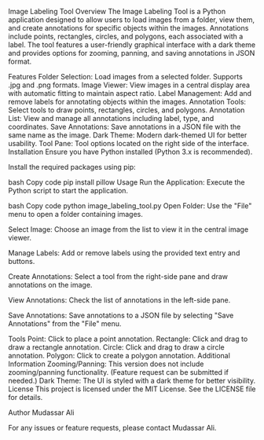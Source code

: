 Image Labeling Tool
Overview
The Image Labeling Tool is a Python application designed to allow users to load images from a folder, view them, and create annotations for specific objects within the images. Annotations include points, rectangles, circles, and polygons, each associated with a label. The tool features a user-friendly graphical interface with a dark theme and provides options for zooming, panning, and saving annotations in JSON format.

Features
Folder Selection: Load images from a selected folder. Supports .jpg and .png formats.
Image Viewer: View images in a central display area with automatic fitting to maintain aspect ratio.
Label Management: Add and remove labels for annotating objects within the images.
Annotation Tools: Select tools to draw points, rectangles, circles, and polygons.
Annotation List: View and manage all annotations including label, type, and coordinates.
Save Annotations: Save annotations in a JSON file with the same name as the image.
Dark Theme: Modern dark-themed UI for better usability.
Tool Pane: Tool options located on the right side of the interface.
Installation
Ensure you have Python installed (Python 3.x is recommended).

Install the required packages using pip:

bash
Copy code
pip install pillow
Usage
Run the Application: Execute the Python script to start the application.

bash
Copy code
python image_labeling_tool.py
Open Folder: Use the "File" menu to open a folder containing images.

Select Image: Choose an image from the list to view it in the central image viewer.

Manage Labels: Add or remove labels using the provided text entry and buttons.

Create Annotations: Select a tool from the right-side pane and draw annotations on the image.

View Annotations: Check the list of annotations in the left-side pane.

Save Annotations: Save annotations to a JSON file by selecting "Save Annotations" from the "File" menu.

Tools
Point: Click to place a point annotation.
Rectangle: Click and drag to draw a rectangle annotation.
Circle: Click and drag to draw a circle annotation.
Polygon: Click to create a polygon annotation.
Additional Information
Zooming/Panning: This version does not include zooming/panning functionality. (Feature request can be submitted if needed.)
Dark Theme: The UI is styled with a dark theme for better visibility.
License
This project is licensed under the MIT License. See the LICENSE file for details.

Author
Mudassar Ali

For any issues or feature requests, please contact Mudassar Ali.
